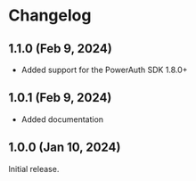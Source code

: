 # Changelog

## 1.1.0 (Feb 9, 2024)

- Added support for the PowerAuth SDK 1.8.0+

## 1.0.1 (Feb 9, 2024)

- Added documentation

## 1.0.0 (Jan 10, 2024)

Initial release.

